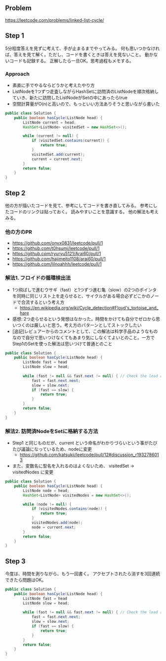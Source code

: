## Problem
https://leetcode.com/problems/linked-list-cycle/

## Step 1
5分程度答えを見ずに考えて、手が止まるまでやってみる。
何も思いつかなければ、答えを見て解く。ただし、コードを書くときは答えを見ないこと。
動かないコードも記録する。
正解したら一旦OK。思考過程もメモする。

### Approach
* 素直に手でやるならどうかと考えたやり方
* ListNodeを1つずつ走査しながらHashSetに訪問済のListNodeを順次格納していき、新たに訪問したListNodeがSetの中にあったらtrue
* 空間計算量がO(n)と高いので、もっといい方法ありそうと思いながら書いた

```java
public class Solution {
    public boolean hasCycle(ListNode head) {
        ListNode current = head;
        HashSet<ListNode> visitedSet = new HashSet<>();

        while (current != null) {
            if (visitedSet.contains(current)) {
                return true;
            }
            visitedSet.add(current);
            current = current.next;
        }
        return false;
    }
}
```

## Step 2
他の方が描いたコードを見て、参考にしてコードを書き直してみる。
参考にしたコードのリンクは貼っておく。
読みやすいことを意識する。
他の解法も考えみる。

### 他の方のPR
* https://github.com/onyx0831/leetcode/pull/1
* https://github.com/t0hsumi/leetcode/pull/1
* https://github.com/ryuryu5121/Arai60/pull/1
* https://github.com/hajimeito1108/arai60/pull/1
* https://github.com/lilnoahhh/leetcode/pull/1


### 解法1. フロイドの循環検出法
* 1つ飛ばしで進むウサギ（fast）と1つずつ進む亀（slow）の2つのポインタを同時に同じリスト上を走らせると、サイクルがある場合必ずどこかのノードで合流するという考え方
    * https://en.wikipedia.org/wiki/Cycle_detection#Floyd's_tortoise_and_hare
* 感想: 2つ走らせるという発想はなかった。時間をかけても自分でゼロから思いつくのは厳しいと思う。考え方のパターンとしてストックしたい
* [追記]レビュアーからのコメントとして、この解法は科学手品のようなものなので自分で思いつけなくてもあまり気にしなくてよいとのこと。一方でStep1のSetを使った解法は思いつけて普通とのこと

```java
public class Solution {
    public boolean hasCycle(ListNode head) {
        ListNode fast = head
        ListNode slow = head;
    
        while (fast != null && fast.next != null) { // Check the lead runner fast.
            fast = fast.next.next;
            slow = slow.next;
            if (fast == slow) {
                return true;
            }
        }
        return false;
    }
}
```
### 解法2. 訪問済NodeをSetに格納する方法
* Step1 と同じものだが、current という命名がわかりづらいという事がたびたび議論になっているため、nodeに変更
    * https://github.com/katsukii/leetcode/pull/12#discussion_r1932786013
* また、変数名に型名を入れるのはよくないため、 visitedSet -> visitedNodes に変更

```java
public class Solution {
    public boolean hasCycle(ListNode head) {
        ListNode node = head;
        HashSet<ListNode> visitedNodes = new HashSet<>();

        while (node != null) {
            if (visitedNodes.contains(node)) {
                return true;
            }
            visitedNodes.add(node);
            node = current.next;
        }
        return false;
    }
}
```

## Step 3
今度は、時間を測りながら、もう一回書く。
アクセプトされたら消すを3回連続できたら問題はOK。

```java
public class Solution {
    public boolean hasCycle(ListNode head) {
        ListNode fast = head
        ListNode slow = head;
    
        while (fast != null && fast.next != null) { // Check the lead runner fast.
            fast = fast.next.next;
            slow = slow.next;
            if (fast == slow) {
                return true;
            }
        }
        return false;
    }
}
```
